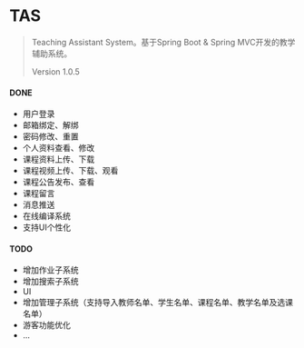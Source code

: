 # TAS
> Teaching Assistant System。基于Spring Boot & Spring MVC开发的教学辅助系统。
>
> Version 1.0.5

#### DONE

- 用户登录
- 邮箱绑定、解绑
- 密码修改、重置
- 个人资料查看、修改
- 课程资料上传、下载
- 课程视频上传、下载、观看
- 课程公告发布、查看
- 课程留言
- 消息推送
- 在线编译系统
- 支持UI个性化

#### TODO

- 增加作业子系统
- 增加搜索子系统
- UI
- 增加管理子系统（支持导入教师名单、学生名单、课程名单、教学名单及选课名单）
- 游客功能优化
- ...
